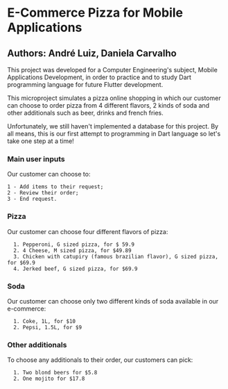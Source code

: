 # E-Commerce Pizza for Mobile Applications 

## Authors: André Luiz, Daniela Carvalho

This project was developed for a Computer Engineering's subject, Mobile Applications Development, in order to practice and to study Dart programming language for future Flutter development.

This microproject simulates a pizza online shopping in which our customer can choose to order pizza from 4 different flavors, 2 kinds of soda and other additionals such as beer, drinks and french fries. 

Unfortunately, we still haven't implemented a database for this project. By all means, this is our first attempt to programming in Dart language so let's take one step at a time!

### Main user inputs
  Our customer can choose to:
  ```
  1 - Add items to their request;
  2 - Review their order;
  3 - End request.
  ```
  
### Pizza 
  Our customer can choose four different flavors of pizza:
  ```
    1. Pepperoni, G sized pizza, for $ 59.9
    2. 4 Cheese, M sized pizza, for $49.89
    3. Chicken with catupiry (famous brazilian flavor), G sized pizza, for $69.9
    4. Jerked beef, G sized pizza, for $69.9
   ```
   
### Soda
  Our customer can choose only two different kinds of soda available in our e-commerce:
  ```
    1. Coke, 1L, for $10
    2. Pepsi, 1.5L, for $9
  ```
  
### Other additionals 
  To choose any additionals to their order, our customers can pick:
  ```
    1. Two blond beers for $5.8
    2. One mojito for $17.8
  ```
  
  
  
  
